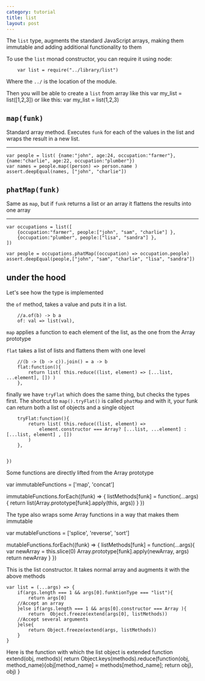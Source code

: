 ```yaml
---
category: tutorial
title: list 
layout: post
---
```


The `list` type, augments the standard JavaScript arrays, making them immutable and adding additional functionality to them

<!--more-->





To use the `list` monad constructor, you can require it using node:
		
		var list = require("../library/list")


Where the `../` is the location of the module.

Then you will be able to create a `list` from array like this
		var my_list = list([1,2,3])
or like this:
		var my_list = list(1,2,3)


`map(funk)`
----
Standard array method. Executes `funk` for each of the values in the list and wraps the result in a new list.

***


	var people = list( {name:"john", age:24, occupation:"farmer"}, {name:"charlie", age:22, occupation:"plumber"})
	var names = people.map((person) => person.name )
	assert.deepEqual(names, ["john", "charlie"])




`phatMap(funk)`
----
Same as `map`, but if `funk` returns a list or an array it flattens the results into one array

***



	
	var occupations = list([ 
		{occupation:"farmer", people:["john", "sam", "charlie"] },
		{occupation:"plumber", people:["lisa", "sandra"] },
	])
	
	var people = occupations.phatMap((occupation) => occupation.people)
	assert.deepEqual(people,["john", "sam", "charlie", "lisa", "sandra"])



under the hood
--------------
Let's see how the type is implemented










the `of` method, takes a value and puts it in a list.

		//a.of(b) -> b a
		of: val => list(val),

`map` applies a function to each element of the list, as the one from the Array prototype
		
`flat` takes a list of lists and flattens them with one level 

		//(b -> (b -> c)).join() = a -> b
		flat:function(){
			return list( this.reduce((list, element) => [...list, ...element], []) )
		},
		
finally we have `tryFlat` which does the same thing, but checks the types first. The shortcut to `map().tryFlat()` is called `phatMap`
and with it, your funk can return both a list of objects and a single object

		tryFlat:function(){
			return list( this.reduce((list, element) => 
				element.constructor === Array? [...list, ...element] : [...list, element] , [])
			)
		},


	})

Some functions are directly lifted from the Array prototype

var immutableFunctions = ['map', 'concat']

immutableFunctions.forEach((funk) => { 
	listMethods[funk] = function(...args){
			return list(Array.prototype[funk].apply(this, args))
	}
})

The type also wraps some Array functions in a way that makes them immutable

var mutableFunctions = ['splice', 'reverse', 'sort']

mutableFunctions.forEach((funk) => { 
	listMethods[funk] = function(...args){
			var newArray = this.slice(0)
			Array.prototype[funk].apply(newArray, args)
			return newArray
	}
})

This is the list constructor. It takes normal array and augments it with the above methods
	
	var list = (...args) => {
		if(args.length === 1 && args[0].funktionType === "list"){
			return args[0]
		//Accept an array
		}else if(args.length === 1 && args[0].constructor === Array ){
			return  Object.freeze(extend(args[0], listMethods))
		//Accept several arguments
		}else{
			return Object.freeze(extend(args, listMethods))
		}
	}

Here is the function with which the list object is extended
	function extend(obj, methods){
		return Object.keys(methods).reduce(function(obj, method_name){obj[method_name] = methods[method_name]; return obj}, obj)
	}

